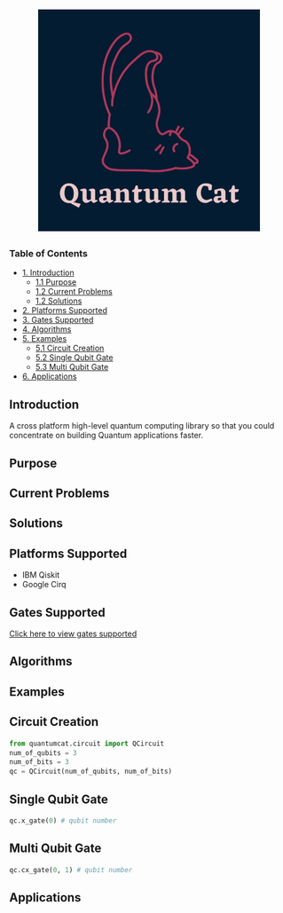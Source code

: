 <h1 align="center">
  <img src="https://github.com/artificial-brain/quantumcat/blob/assets/quantum_cat_logo.jpg?raw=true" alt="Quantum Cat Logo" width="400" height="400" />
</h1>

### Table of Contents

- [1. Introduction](#introduction)
  * [1.1 Purpose](#purpose)
  * [1.2 Current Problems](#current-problems)
  * [1.2 Solutions](#solutions)
- [2. Platforms Supported](#platforms-supported)
- [3. Gates Supported](#gates-supported)
- [4. Algorithms](#algorithms)
- [5. Examples](#examples)
  * [5.1 Circuit Creation](#circuit-creation)
  * [5.2 Single Qubit Gate](#single-qubit-gate)
  * [5.3 Multi Qubit Gate](#multi-qubit-gate)
- [6. Applications](#applications)


## Introduction
A cross platform high-level quantum computing library so that you could concentrate on building Quantum applications faster.
## Purpose
## Current Problems
## Solutions
## Platforms Supported
* IBM Qiskit
* Google Cirq
## Gates Supported
[Click here to view gates supported](https://sheet.zoho.com/sheet/published/nvlfe4b782cabaa524276ab9a44e270d800b2?mode=html)
## Algorithms
## Examples
## Circuit Creation
```python
from quantumcat.circuit import QCircuit
num_of_qubits = 3
num_of_bits = 3
qc = QCircuit(num_of_qubits, num_of_bits)
```
## Single Qubit Gate
```python
qc.x_gate(0) # qubit number
```
## Multi Qubit Gate
```python
qc.cx_gate(0, 1) # qubit number
```
## Applications

